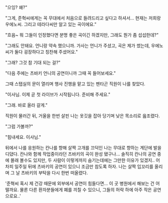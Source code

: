 "으잉? 왜?" 

"그게, 준혁씨에게는 꼭 무대에서 처음으로 들려드리고 싶다고 하셔서... 현재는 저희랑 우에노씨. 그리고 테라다씨만 알고 있는 곡이에요." 

"흐음~ 뭐 그들이 인정했다면 분명 좋은 곡이긴 하겠지만, 그래도 뭔가 좀 섭섭한데?" 

"그래도 안돼요. 언니랑 약속 했으니까. 가사는 언니가 주셨고, 곡은 제가 썼는데, 우에노씨가 둘다 굉장하다고 칭찬해 주셨어요." 

"그래? 그것 참 기대 되는 걸?" 

"다음 주에는 츠바키 언니의 공연이니까 그때 꼭 들어보세요." 

그때 스탭실의 문이 열리며 행사 진행을 맡고 있는 펜타곤 직원이 나를 찾았다. 

"이사님. 이제 곧 첫 라이브가 시작됩니다. 준비해 주세요." 

"그래. 바로 올라 갈게." 

직원이 물러간 뒤, 거울을 한번 살핀 나는 옷깃을 잡아 당기며 낮은 목소리로 읊조렸다. 

"그럼 가볼까?" 

"힘내세요. 이사님." 

뒤에서 나를 응원하는 칸나를 향해 살짝 고개를 끄덕인 나는 무대로 향하는 계단에 발을 디뎠다. 칸나와 함께 작업중이라던 츠바키의 곡이 완성 됐구나... 
솔직히 칸나의 공연 중에 몰래 볼수도 있지만, 두 사람이 이렇게까지 숨기는데에는 그만한 이유가 있겠지.. 
어차피 일주일 뒤에 츠바키의 공연이 있으니 조금만 참도록 하자. 
나는 살짝 입꼬리를 올리며 그 날 츠바키의 부탁을 다시 한번 떠올렸다. 

'준혁씨 혹시 제 건강 때문에 외부에서 공연이 힘들다면... 이 곳 병원에서 해보는 건 어떨까요. 물론 다른 환자분들에게 폐를 끼칠 수 있으니, 그들의 허락 하에 아주 작은 공연으로요..'
